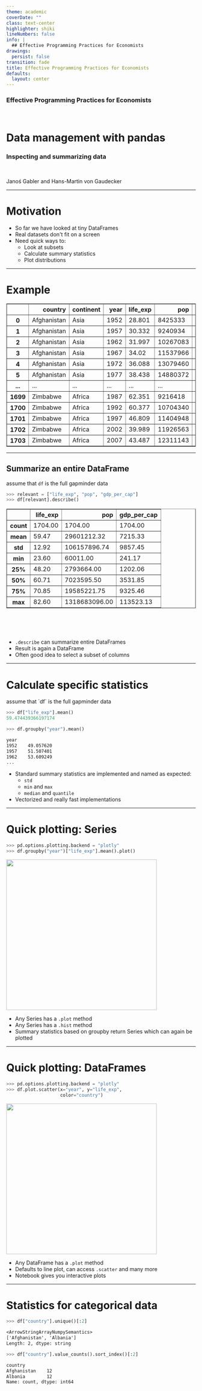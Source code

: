 ```yaml
---
theme: academic
coverDate: ""
class: text-center
highlighter: shiki
lineNumbers: false
info: |
  ## Effective Programming Practices for Economists
drawings:
  persist: false
transition: fade
title: Effective Programming Practices for Economists
defaults:
  layout: center
---
```


### Effective Programming Practices for Economists

<br>

# Data management with pandas

### Inspecting and summarizing data

<br>


Janoś Gabler and Hans-Martin von Gaudecker

---

# Motivation

- So far we have looked at tiny DataFrames
- Real datasets don't fit on a screen
- Need quick ways to:
  - Look at subsets
  - Calculate summary statistics
  - Plot distributions

---

# Example


<table border="1" class="dataframe">
  <thead>
    <tr style="text-align: right;">
      <th></th>
      <th>country</th>
      <th>continent</th>
      <th>year</th>
      <th>life_exp</th>
      <th>pop</th>
      <th>gdp_per_cap</th>
      <th>iso_alpha</th>
      <th>iso_num</th>
    </tr>
  </thead>
  <tbody>
    <tr>
      <th>0</th>
      <td>Afghanistan</td>
      <td>Asia</td>
      <td>1952</td>
      <td>28.801</td>
      <td>8425333</td>
      <td>779.445314</td>
      <td>AFG</td>
      <td>4</td>
    </tr>
    <tr>
      <th>1</th>
      <td>Afghanistan</td>
      <td>Asia</td>
      <td>1957</td>
      <td>30.332</td>
      <td>9240934</td>
      <td>820.85303</td>
      <td>AFG</td>
      <td>4</td>
    </tr>
    <tr>
      <th>2</th>
      <td>Afghanistan</td>
      <td>Asia</td>
      <td>1962</td>
      <td>31.997</td>
      <td>10267083</td>
      <td>853.10071</td>
      <td>AFG</td>
      <td>4</td>
    </tr>
    <tr>
      <th>3</th>
      <td>Afghanistan</td>
      <td>Asia</td>
      <td>1967</td>
      <td>34.02</td>
      <td>11537966</td>
      <td>836.197138</td>
      <td>AFG</td>
      <td>4</td>
    </tr>
    <tr>
      <th>4</th>
      <td>Afghanistan</td>
      <td>Asia</td>
      <td>1972</td>
      <td>36.088</td>
      <td>13079460</td>
      <td>739.981106</td>
      <td>AFG</td>
      <td>4</td>
    </tr>
    <tr>
      <th>5</th>
      <td>Afghanistan</td>
      <td>Asia</td>
      <td>1977</td>
      <td>38.438</td>
      <td>14880372</td>
      <td>786.11336</td>
      <td>AFG</td>
      <td>4</td>
    </tr>
    <tr>
      <th>...</th>
      <td>...</td>
      <td>...</td>
      <td>...</td>
      <td>...</td>
      <td>...</td>
      <td>...</td>
      <td>...</td>
      <td>...</td>
    </tr>
    <tr>
      <th>1699</th>
      <td>Zimbabwe</td>
      <td>Africa</td>
      <td>1987</td>
      <td>62.351</td>
      <td>9216418</td>
      <td>706.157306</td>
      <td>ZWE</td>
      <td>716</td>
    </tr>
    <tr>
      <th>1700</th>
      <td>Zimbabwe</td>
      <td>Africa</td>
      <td>1992</td>
      <td>60.377</td>
      <td>10704340</td>
      <td>693.420786</td>
      <td>ZWE</td>
      <td>716</td>
    </tr>
    <tr>
      <th>1701</th>
      <td>Zimbabwe</td>
      <td>Africa</td>
      <td>1997</td>
      <td>46.809</td>
      <td>11404948</td>
      <td>792.44996</td>
      <td>ZWE</td>
      <td>716</td>
    </tr>
    <tr>
      <th>1702</th>
      <td>Zimbabwe</td>
      <td>Africa</td>
      <td>2002</td>
      <td>39.989</td>
      <td>11926563</td>
      <td>672.038623</td>
      <td>ZWE</td>
      <td>716</td>
    </tr>
    <tr>
      <th>1703</th>
      <td>Zimbabwe</td>
      <td>Africa</td>
      <td>2007</td>
      <td>43.487</td>
      <td>12311143</td>
      <td>469.709298</td>
      <td>ZWE</td>
      <td>716</td>
    </tr>
  </tbody>
</table>

---

## Summarize an entire DataFrame

<div class="flex gap-12">
<div>

assume that `df` is the full gapminder data

```python
>>> relevant = ["life_exp", "pop", "gdp_per_cap"]
>>> df[relevant].describe()
```

<table border="1" class="dataframe">
  <thead>
    <tr style="text-align: right;">
      <th></th>
      <th>life_exp</th>
      <th>pop</th>
      <th>gdp_per_cap</th>
    </tr>
  </thead>
  <tbody>
    <tr>
      <th>count</th>
      <td>1704.00</td>
      <td>1704.00</td>
      <td>1704.00</td>
    </tr>
    <tr>
      <th>mean</th>
      <td>59.47</td>
      <td>29601212.32</td>
      <td>7215.33</td>
    </tr>
    <tr>
      <th>std</th>
      <td>12.92</td>
      <td>106157896.74</td>
      <td>9857.45</td>
    </tr>
    <tr>
      <th>min</th>
      <td>23.60</td>
      <td>60011.00</td>
      <td>241.17</td>
    </tr>
    <tr>
      <th>25%</th>
      <td>48.20</td>
      <td>2793664.00</td>
      <td>1202.06</td>
    </tr>
    <tr>
      <th>50%</th>
      <td>60.71</td>
      <td>7023595.50</td>
      <td>3531.85</td>
    </tr>
    <tr>
      <th>75%</th>
      <td>70.85</td>
      <td>19585221.75</td>
      <td>9325.46</td>
    </tr>
    <tr>
      <th>max</th>
      <td>82.60</td>
      <td>1318683096.00</td>
      <td>113523.13</td>
    </tr>
  </tbody>
</table>

</div>
<div>

<br/>
<br/>
<br/>

- `.describe` can summarize entire DataFrames
- Result is again a DataFrame
- Often good idea to select a subset of columns

</div>
</div>


---

# Calculate specific statistics

<div class="grid grid-cols-2 gap-4">
<div>
assume that `df` is the full gapminder data

```python
>>> df["life_exp"].mean()
59.474439366197174

>>> df.groupby("year").mean()
```
```txt
year
1952    49.057620
1957    51.507401
1962    53.609249
...
```



</div>
<div>

- Standard summary statistics are implemented and named as expected:
  - `std`
  - `min` and `max`
  - `median` and `quantile`
- Vectorized and really fast implementations


</div>
</div>


---

# Quick plotting: Series

<div class="flex gap-12">
<div>

```python
>>> pd.options.plotting.backend = "plotly"
>>> df.groupby("year")["life_exp"].mean().plot()
```
<img src="lineplot.png" class="rounded" width="400"/>

</div>
<div>

- Any Series has a `.plot` method
- Any Series has a `.hist` method
- Summary statistics based on groupby return Series which can again be plotted

</div>
</div>

---

# Quick plotting: DataFrames

<div class="flex gap-12">
<div>

```python
>>> pd.options.plotting.backend = "plotly"
>>> df.plot.scatter(x="year", y="life_exp",
                    color="country")
```
<img src="scatterplot.png" class="rounded" width="400"/>

</div>
<div>

- Any DataFrame has a `.plot` method
- Defaults to line plot, can access `.scatter` and many more
- Notebook gives you interactive plots

</div>
</div>

---

# Statistics for categorical data

```python
>>> df["country"].unique()[:2]
```
```txt
<ArrowStringArrayNumpySemantics>
['Afghanistan', 'Albania']
Length: 2, dtype: string
```
```python
>>> df["country"].value_counts().sort_index()[:2]
```
```txt
country
Afghanistan    12
Albania        12
Name: count, dtype: int64
```
